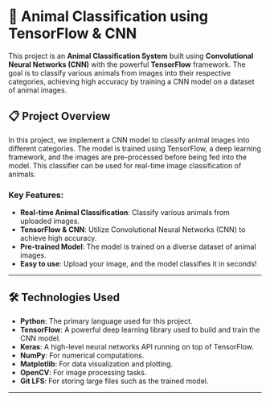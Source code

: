 # 🐾 Animal Classification using TensorFlow & CNN

This project is an **Animal Classification System** built using **Convolutional Neural Networks (CNN)** with the powerful **TensorFlow** framework. The goal is to classify various animals from images into their respective categories, achieving high accuracy by training a CNN model on a dataset of animal images.

## 📋 Project Overview

In this project, we implement a CNN model to classify animal images into different categories. The model is trained using TensorFlow, a deep learning framework, and the images are pre-processed before being fed into the model. This classifier can be used for real-time image classification of animals.

### Key Features:
- **Real-time Animal Classification**: Classify various animals from uploaded images.
- **TensorFlow & CNN**: Utilize Convolutional Neural Networks (CNN) to achieve high accuracy.
- **Pre-trained Model**: The model is trained on a diverse dataset of animal images.
- **Easy to use**: Upload your image, and the model classifies it in seconds!

---

## 🛠️ Technologies Used

- **Python**: The primary language used for this project.
- **TensorFlow**: A powerful deep learning library used to build and train the CNN model.
- **Keras**: A high-level neural networks API running on top of TensorFlow.
- **NumPy**: For numerical computations.
- **Matplotlib**: For data visualization and plotting.
- **OpenCV**: For image processing tasks.
- **Git LFS**: For storing large files such as the trained model.

---
